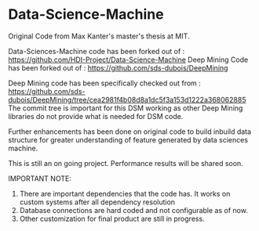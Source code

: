 # Data-Science-Machine
Original Code from Max Kanter's master's thesis at MIT.

Data-Sciences-Machine code has been forked out of : https://github.com/HDI-Project/Data-Science-Machine
Deep Mining Code has been forked out of : https://github.com/sds-dubois/DeepMining
   
   Deep Mining code has been specifically checked out from : https://github.com/sds-dubois/DeepMining/tree/cea2981f4b08d8a1dc5f3a153d1222a368062885
   The commit tree is important for this DSM working as other Deep Mining libraries do not provide what is needed for DSM code.
   

Further enhancements has been done on original code to build inbuild data structure for greater understanding of feature generated
by data sciences machine.

This is still an on going project.
Performance results will be shared soon.

IMPORTANT NOTE:
1) There are important dependencies that the code has. It works on custom systems after all dependency resolution
2) Database connections are hard coded and not configurable as of now. <TBD>
3) Other customization for final product are still in progress.
   
   

